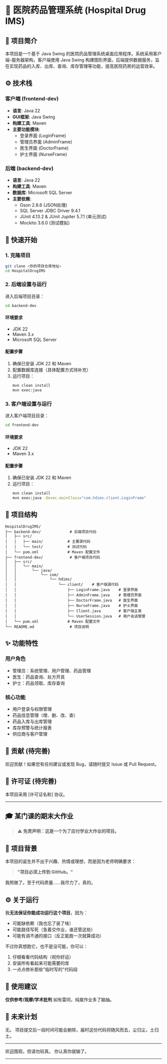 # 🏥 医院药品管理系统 (Hospital Drug IMS)

## 📌 项目简介

本项目是一个基于 Java Swing 的医院药品管理系统桌面应用程序。系统采用客户端-服务器架构，客户端使用 Java Swing 构建图形界面，后端提供数据服务，旨在实现药品的入库、出库、查询、库存管理等功能，提高医院药房的运营效率。

## ⚙️ 技术栈

### 客户端 (frontend-dev)

-   **语言**: Java 22
-   **GUI框架**: Java Swing
-   **构建工具**: Maven
-   **主要功能模块**:
    - 登录界面 (LoginFrame)
    - 管理员界面 (AdminFrame)
    - 医生界面 (DoctorFrame)
    - 护士界面 (NurseFrame)

### 后端 (backend-dev)

-   **语言**: Java 22
-   **构建工具**: Maven
-   **数据库**: Microsoft SQL Server
-   **主要依赖**:
    - Gson 2.8.6 (JSON处理)
    - SQL Server JDBC Driver 9.4.1
    - JUnit 4.13.2 & JUnit Jupiter 5.7.1 (单元测试)
    - Mockito 3.6.0 (测试模拟)

## 🚀 快速开始

### 1. 克隆项目

```bash
git clone <你的项目仓库地址>
cd HospitalDrugIMS
```

### 2. 后端设置与运行

进入后端项目目录：

```bash
cd backend-dev
```

#### 环境要求
- JDK 22
- Maven 3.x
- Microsoft SQL Server

#### 配置步骤
1. 确保已安装 JDK 22 和 Maven
2. 配置数据库连接（具体配置方式待补充）
3. 运行项目：
   ```bash
   mvn clean install
   mvn exec:java
   ```

### 3. 客户端设置与运行

进入客户端项目目录：

```bash
cd frontend-dev
```

#### 环境要求
- JDK 22
- Maven 3.x

#### 配置步骤
1. 确保已安装 JDK 22 和 Maven
2. 运行项目：
   ```bash
   mvn clean install
   mvn exec:java -Dexec.mainClass="com.hdims.client.LoginFrame"
   ```

## 📂 项目结构

```
HospitalDrugIMS/
├── backend-dev/             # 后端项目代码
│   ├── src/
│   │   ├── main/           # 主要源代码
│   │   └── test/           # 测试代码
│   └── pom.xml             # Maven 配置文件
├── frontend-dev/            # 客户端项目代码
│   ├── src/
│   │   └── main/
│   │       └── java/
│   │           └── com/
│   │               └── hdims/
│   │                   └── client/    # 客户端源代码
│   │                       ├── LoginFrame.java    # 登录界面
│   │                       ├── AdminFrame.java    # 管理员界面
│   │                       ├── DoctorFrame.java   # 医生界面
│   │                       ├── NurseFrame.java    # 护士界面
│   │                       ├── Client.java        # 客户端主类
│   │                       └── UserSession.java   # 用户会话管理
│   └── pom.xml             # Maven 配置文件
└── README.md                # 项目说明
```

## ✨ 功能特性

### 用户角色
- 管理员：系统管理、用户管理、药品管理
- 医生：药品查询、处方开具
- 护士：药品领取、库存查询

### 核心功能
- 用户登录与权限管理
- 药品信息管理（增、删、改、查）
- 药品入库与出库管理
- 库存预警与统计报表
- 供应商与客户管理

## 🤝 贡献 (待完善)

欢迎贡献！如果您有任何建议或发现 Bug，请随时提交 Issue 或 Pull Request。

## 📄 许可证 (待完善)

本项目采用 [许可证名称] 协议。

---

## 🎓 某门课的期末大作业

> ⚠️ **免责声明：这是一个为了应付学业大作业的项目。**

## 📌 项目背景

本项目的诞生并不出于兴趣、热情或理想，而是因为老师明确要求：

> **"项目必须上传到 GitHub。"**

我照做了。至于代码质量……我尽力了，真的。

## ⚙️ 关于运行

我**无法保证你能成功运行这个项目**，因为：

* 可能缺依赖（我也忘了装了啥）
* 可能路径写死（急着交作业，谁还管这些）
* 可能有调不通的接口（反正能跑一次就算成功）

不过你真想跑它，也不是没可能，你可以：

1. 仔细看看代码结构（祝你好运）
2. 安装所有看起来可能需要的库
3. 一点点修补那些"临时写的"代码段

## 🤷 使用建议

**仅供参考/观摩/学术批判**
如有雷同，纯属作业多了脑抽。

## 🧹 未来计划

无。
项目提交后一段时间可能会删除，届时这份代码将随风而去，尘归尘，土归土。

---

欢迎围观，但请勿较真。
你认真你就输了。

---
